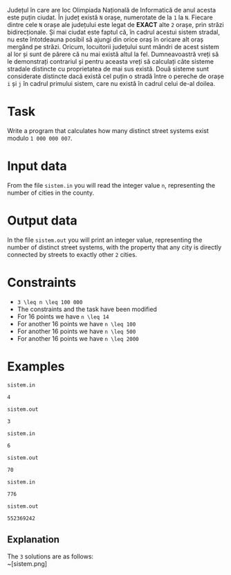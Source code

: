 Județul în care are loc Olimpiada Națională de Informatică de anul acesta este puțin ciudat. În județ există `N` orașe, numerotate de la `1` la `N`. Fiecare dintre cele `N` orașe ale județului este legat de **EXACT** alte `2` orașe, prin străzi bidirecționale. Și mai ciudat este faptul că, în cadrul acestui sistem stradal, nu este întotdeauna posibil să ajungi din orice oraș în oricare alt oraș mergând pe străzi. Oricum, locuitorii județului sunt mândri de acest sistem al lor și sunt de părere că nu mai există altul la fel. Dumneavoastră vreți să le demonstrați contrariul și pentru aceasta vreți să calculați câte sisteme stradale distincte cu proprietatea de mai sus există. Două sisteme sunt considerate distincte dacă există cel puțin o stradă între o pereche de orașe `i` și `j` în cadrul primului sistem, care nu există în cadrul celui de-al doilea.

# Task
Write a program that calculates how many distinct street systems exist modulo `1 000 000 007`.

# Input data
From the file `sistem.in` you will read the integer value `n`, representing the number of cities in the county.

# Output data
In the file `sistem.out` you will print an integer value, representing the number of distinct street systems, with the property that any city is directly connected by streets to exactly other `2` cities.

# Constraints
* `3 \leq n \leq 100 000`
* The constraints and the task have been modified
* For 16 points we have `n \leq 14`
* For another 16 points we have `n \leq 100`
* For another 16 points we have `n \leq 500`
* For another 16 points we have `n \leq 2000`

# Examples
`sistem.in`
```
4
```

`sistem.out`
```
3
```

`sistem.in`
```
6
```

`sistem.out`
```
70
```

`sistem.in`
```
776
```

`sistem.out`
```
552369242
```

Explanation
---

The `3` solutions are as follows:
\
~[sistem.png]